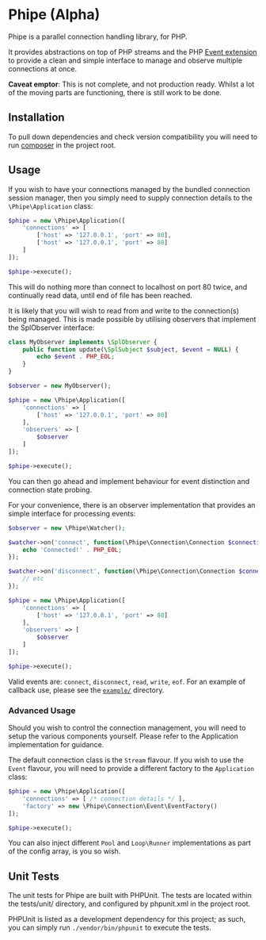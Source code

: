 # Phipe (Alpha)

Phipe is a parallel connection handling library, for PHP.

It provides abstractions on top of PHP streams and the PHP [Event extension](http://php.net/event) to provide a clean
and simple interface to manage and observe multiple connections at once.

__Caveat emptor__: This is not complete, and not production ready. Whilst a lot of the moving parts are functioning,
there is still work to be done.

## Installation

To pull down dependencies and check version compatibility you will need to run [composer](http://getcomposer.org) in
the project root.

## Usage

If you wish to have your connections managed by the bundled connection session manager, then you simply need to supply
connection details to the `\Phipe\Application` class:

```php
$phipe = new \Phipe\Application([
    'connections' => [
        ['host' => '127.0.0.1', 'port' => 80],
        ['host' => '127.0.0.1', 'port' => 80]
    ]
]);

$phipe->execute();
```

This will do nothing more than connect to localhost on port 80 twice, and continually read data, until end of file
has been reached.

It is likely that you will wish to read from and write to the connection(s) being managed. This is made possible by
utilising observers that implement the SplObserver interface:

```php
class MyObserver implements \SplObserver {
    public function update(\SplSubject $subject, $event = NULL) {
        echo $event . PHP_EOL;
    }
}

$observer = new MyObserver();

$phipe = new \Phipe\Application([
    'connections' => [
        ['host' => '127.0.0.1', 'port' => 80]
    ],
    'observers' => [
        $observer
    ]
]);

$phipe->execute();
```

You can then go ahead and implement behaviour for event distinction and connection state probing.

For your convenience, there is an observer implementation that provides an simple interface for processing events:

```php
$observer = new \Phipe\Watcher();

$watcher->on('connect', function(\Phipe\Connection\Connection $connection) {
    echo 'Connected!' . PHP_EOL;
});

$watcher->on('disconnect', function(\Phipe\Connection\Connection $connection) {
    // etc
});

$phipe = new \Phipe\Application([
    'connections' => [
        ['host' => '127.0.0.1', 'port' => 80]
    ],
    'observers' => [
        $observer
    ]
]);

$phipe->execute();
```

Valid events are: `connect`, `disconnect`, `read`, `write`, `eof`. For an example of callback use, please see
the [`example/`](example/) directory.

### Advanced Usage

Should you wish to control the connection management, you will need to setup the various components yourself. Please
refer to the Application implementation for guidance.

The default connection class is the `Stream` flavour. If you wish to use the `Event` flavour, you will need to provide
a different factory to the `Application` class:

```php
$phipe = new \Phipe\Application([
    'connections' => [ /* connection details */ ],
    'factory' => new \Phipe\Connection\Event\EventFactory()
]);

$phipe->execute();
```

You can also inject different `Pool` and `Loop\Runner` implementations as part of the config array, is you so wish.

## Unit Tests

The unit tests for Phipe are built with PHPUnit. The tests are located within the tests/unit/ directory, and configured by phpunit.xml in the project root.

PHPUnit is listed as a development dependency for this project; as such, you can simply run `./vendor/bin/phpunit` to execute the tests.
